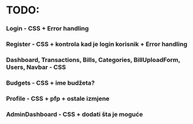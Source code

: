 # TODO:
### Login - CSS + Error handling
### Register - CSS + kontrola kad je login korisnik + Error handling
### Dashboard, Transactions, Bills, Categories, BillUploadForm, Users, Navbar - CSS
### Budgets - CSS + ime budžeta?
### Profile - CSS + pfp + ostale izmjene
### AdminDashboard - CSS + dodati šta je moguće